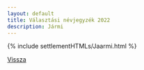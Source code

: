```yaml
---
layout: default
title: Választási névjegyzék 2022
description: Jármi
---
```


{% include settlementHTMLs/Jaarmi.html %}

[Vissza](./)